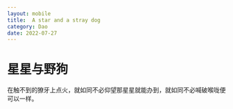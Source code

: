 ```yaml
---
layout: mobile
title:  A star and a stray dog
category: Dao
date: 2022-07-27
---
```


星星与野狗
=====================

在触不到的獠牙上点火，就如同不必仰望那星星就能办到，就如同不必喊破喉咙便可以一样。
 